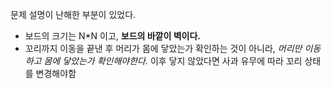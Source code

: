 문제 설명이 난해한 부분이 있었다.

- 보드의 크기는 N*N 이고, **보드의 바깥이 벽이다.**
- 꼬리까지 이동을 끝낸 후 머리가 몸에 닿았는가 확인하는 것이 아니라, *머리만 이동하고 몸에 닿았는가 확인해야한다.* 이후 닿지 않았다면 사과 유무에 따라 꼬리 상태를 변경해야함